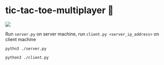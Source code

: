 # tic-tac-toe-multiplayer :speech_balloon:

<img src="https://raw.githubusercontent.com/sumeetmathpati/tic-tac-toe-multiplayer/master/screenshot.png">

Run `server.py` on server machine, run `client.py <server_ip_address>` on client machine

    pythn3 ./server.py

    python3 ./client.py